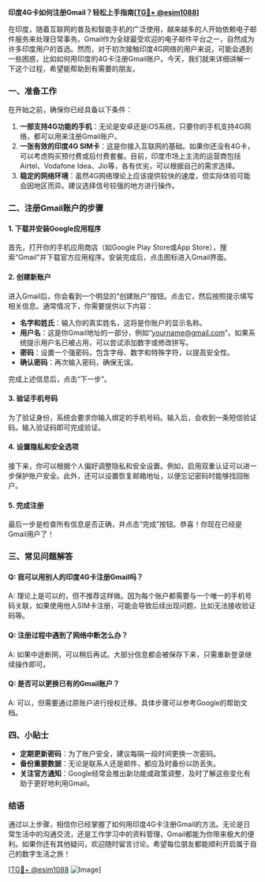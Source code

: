 **印度4G卡如何注册Gmail？轻松上手指南[[TG💪+ @esim1088](https://t.me/s/esim1088)]**

在印度，随着互联网的普及和智能手机的广泛使用，越来越多的人开始依赖电子邮件服务来处理日常事务。Gmail作为全球最受欢迎的电子邮件平台之一，自然成为许多印度用户的首选。然而，对于初次接触印度4G网络的用户来说，可能会遇到一些困惑，比如如何用印度的4G卡注册Gmail账户。今天，我们就来详细讲解一下这个过程，希望能帮助到有需要的朋友。

### 一、准备工作

在开始之前，确保你已经具备以下条件：

1. **一部支持4G功能的手机**：无论是安卓还是iOS系统，只要你的手机支持4G网络，都可以用来注册Gmail账户。
2. **一张有效的印度4G SIM卡**：这是你接入互联网的基础。如果你还没有4G卡，可以考虑购买预付费或后付费套餐。目前，印度市场上主流的运营商包括Airtel、Vodafone Idea、Jio等，各有优劣，可以根据自己的需求选择。
3. **稳定的网络环境**：虽然4G网络理论上应该提供较快的速度，但实际体验可能会因地区而异。建议选择信号较强的地方进行操作。

### 二、注册Gmail账户的步骤

#### 1. 下载并安装Google应用程序

首先，打开你的手机应用商店（如Google Play Store或App Store），搜索“Gmail”并下载官方应用程序。安装完成后，点击图标进入Gmail界面。

#### 2. 创建新账户

进入Gmail后，你会看到一个明显的“创建账户”按钮。点击它，然后按照提示填写相关信息。通常情况下，你需要提供以下内容：

- **名字和姓氏**：输入你的真实姓名，这将是你账户的显示名称。
- **用户名**：这是你Gmail地址的一部分，例如“yourname@gmail.com”。如果系统提示用户名已被占用，可以尝试添加数字或修改拼写。
- **密码**：设置一个强密码，包含字母、数字和特殊字符，以提高安全性。
- **确认密码**：再次输入密码，确保无误。

完成上述信息后，点击“下一步”。

#### 3. 验证手机号码

为了验证身份，系统会要求你输入绑定的手机号码。输入后，会收到一条短信验证码。输入验证码即可完成验证。

#### 4. 设置隐私和安全选项

接下来，你可以根据个人偏好调整隐私和安全设置。例如，启用双重认证可以进一步保护账户安全。此外，还可以设置恢复邮箱地址，以便忘记密码时能够找回账户。

#### 5. 完成注册

最后一步是检查所有信息是否正确，并点击“完成”按钮。恭喜！你现在已经是Gmail用户了！

### 三、常见问题解答

#### Q: 我可以用别人的印度4G卡注册Gmail吗？

A: 理论上是可以的，但不推荐这样做。因为每个账户都需要与一个唯一的手机号码关联，如果使用他人SIM卡注册，可能会导致后续出现问题，比如无法接收验证码等。

#### Q: 注册过程中遇到了网络中断怎么办？

A: 如果中途断网，可以稍后再试。大部分信息都会被保存下来，只需重新登录继续操作即可。

#### Q: 是否可以更换已有的Gmail账户？

A: 可以，但需要通过原账户进行授权迁移。具体步骤可以参考Google的帮助文档。

### 四、小贴士

- **定期更新密码**：为了账户安全，建议每隔一段时间更换一次密码。
- **备份重要数据**：无论是联系人还是邮件，都应及时备份以防丢失。
- **关注官方通知**：Google经常会推出新功能或政策调整，及时了解这些变化有助于更好地利用Gmail。

### 结语

通过以上步骤，相信你已经掌握了如何用印度4G卡注册Gmail的方法。无论是日常生活中的沟通交流，还是工作学习中的资料管理，Gmail都能为你带来极大的便利。如果你还有其他疑问，欢迎随时留言讨论。希望每位朋友都能顺利开启属于自己的数字生活之旅！

[[TG💪+ @esim1088](https://t.me/s/esim1088) ![Image](https://i.postimg.cc/4NQfJmqS/Snipaste-2025-05-13-00-14-12.png)]